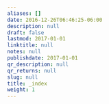 ```yaml
---
aliases: []
date: 2016-12-26T06:46:25-06:00
description: null
draft: false
lastmod: 2017-01-01
linktitle: null
notes: null
publishdate: 2017-01-01
qr_description: null
qr_returns: null
slug: null
title: _index
weight: 1
---
```



